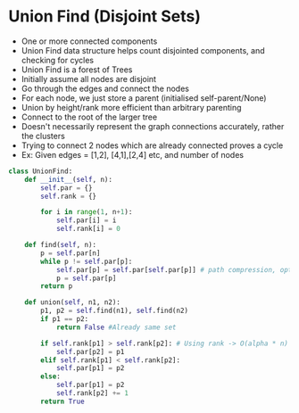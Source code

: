 # Union Find (Disjoint Sets)

- One or more connected components
- Union Find data structure helps count disjointed components, and checking for cycles
- Union Find is a forest of Trees
- Initially assume all nodes are disjoint
- Go through the edges and connect the nodes
- For each node, we just store a parent (initialised self-parent/None)
- Union by height/rank more efficient than arbitrary parenting
- Connect to the root of the larger tree
- Doesn't necessarily represent the graph connections accurately, rather the clusters
- Trying to connect 2 nodes which are already connected proves a cycle
- Ex: Given edges = [1,2], [4,1],[2,4] etc, and number of nodes
```python
class UnionFind:
    def __init__(self, n):
        self.par = {}
        self.rank = {}

        for i in range(1, n+1):
            self.par[i] = i
            self.rank[i] = 0

    def find(self, n):
        p = self.par[n]
        while p != self.par[p]:
            self.par[p] = self.par[self.par[p]] # path compression, optional optimisation O(n) -> O(logn)
            p = self.par[p]
        return p

    def union(self, n1, n2):
        p1, p2 = self.find(n1), self.find(n2)
        if p1 == p2:
            return False #Already same set

        if self.rank[p1] > self.rank[p2]: # Using rank -> O(alpha * n) Inverse Ackermann
            self.par[p2] = p1
        elif self.rank[p1] < self.rank[p2]:
            self.par[p1] = p2
        else:
            self.par[p1] = p2
            self.rank[p2] += 1
        return True
```